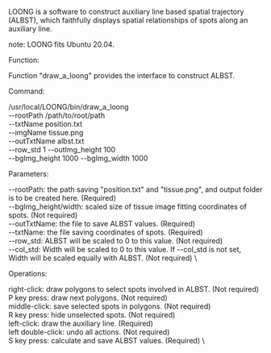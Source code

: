 LOONG is a software to construct auxiliary line based spatial trajectory (ALBST), which faithfully displays spatial relationships of spots along an auxiliary line.

note: LOONG fits Ubuntu 20.04.

Function:

Function "draw_a_loong" provides the interface to construct ALBST.

Command:

/usr/local/LOONG/bin/draw_a_loong  \
--rootPath /path/to/root/path   \
--txtName position.txt  \
--imgName tissue.png \
--outTxtName albst.txt \
--row_std 1 --outImg_height 100  \
--bgImg_height 1000  --bgImg_width 1000

Parameters:

--rootPath: the path saving "position.txt" and "tissue.png", and output folder is to be created here. (Required) \
--bgImg_height/width: scaled size of tissue image fitting coordinates of spots. (Not required) \
--outTxtName: the file to save ALBST values. (Required) \
--txtName: the file saving coordinates of spots. (Required) \
--row_std: ALBST will be scaled to 0 to this value. (Not required) \
--col_std: Width will be scaled to 0 to this value. If --col_std is not set, Width will be scaled equally with ALBST. (Not required) \

Operations:

right-click: draw polygons to select spots involved in ALBST. (Not required) \
P key press: draw next polygons. (Not required) \
middle-click: save selected spots in polygons. (Not required) \
R key press: hide unselected spots. (Not required) \
left-click: draw the auxiliary line. (Required) \
left double-click: undo all actions. (Not required) \
S key press: calculate and save ALBST values. (Required) \

